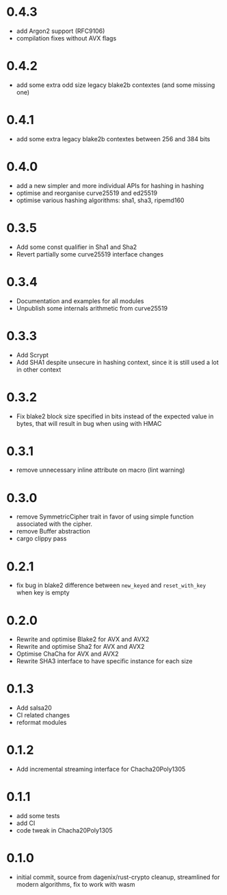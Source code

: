# 0.4.3

* add Argon2 support (RFC9106)
* compilation fixes without AVX flags

# 0.4.2

* add some extra odd size legacy blake2b contextes (and some missing one)

# 0.4.1

* add some extra legacy blake2b contextes between 256 and 384 bits

# 0.4.0

* add a new simpler and more individual APIs for hashing in hashing
* optimise and reorganise curve25519 and ed25519
* optimise various hashing algorithms: sha1, sha3, ripemd160

# 0.3.5

* Add some const qualifier in Sha1 and Sha2
* Revert partially some curve25519 interface changes

# 0.3.4

* Documentation and examples for all modules
* Unpublish some internals arithmetic from curve25519

# 0.3.3

* Add Scrypt
* Add SHA1 despite unsecure in hashing context, since it is still used a lot in other context

# 0.3.2

* Fix blake2 block size specified in bits instead of the expected value in bytes, that
  will result in bug when using with HMAC

# 0.3.1

* remove unnecessary inline attribute on macro (lint warning)

# 0.3.0

* remove SymmetricCipher trait in favor of using simple function associated with the cipher.
* remove Buffer abstraction
* cargo clippy pass

# 0.2.1

* fix bug in blake2 difference between `new_keyed` and `reset_with_key` when key is empty

# 0.2.0

* Rewrite and optimise Blake2 for AVX and AVX2
* Rewrite and optimise Sha2 for AVX and AVX2
* Optimise ChaCha for AVX and AVX2
* Rewrite SHA3 interface to have specific instance for each size

# 0.1.3

* Add salsa20
* CI related changes
* reformat modules

# 0.1.2

* Add incremental streaming interface for Chacha20Poly1305

# 0.1.1

* add some tests
* add CI
* code tweak in Chacha20Poly1305

# 0.1.0

* initial commit, source from dagenix/rust-crypto cleanup, streamlined for modern algorithms, fix to work with wasm

